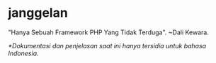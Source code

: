 # janggelan
"Hanya Sebuah Framework PHP Yang Tidak Terduga". ~Dali Kewara.

<i>*Dokumentasi dan penjelasan saat ini hanya tersidia untuk bahasa Indonesia.</i>
